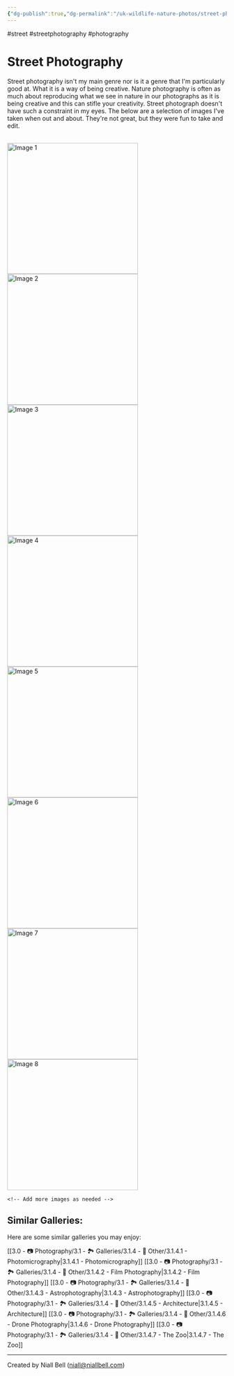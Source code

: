 ```yaml
---
{"dg-publish":true,"dg-permalink":"/uk-wildlife-nature-photos/street-photography/","permalink":"/uk-wildlife-nature-photos/street-photography/","title":"Street Photography","tags":["photography","streetphotography"],"noteIcon":null,"created":"2024-04-17T21:13:47.554+01:00","updated":"2024-05-03T13:03:03.393+01:00"}
---
```


#street #streetphotography #photography 
# Street Photography

Street photography isn't my main genre nor is it a genre that I'm particularly good at. What it is a way of being creative. Nature photography is often as much about reproducing what we see in nature in our photographs as it is being creative and this can stifle your creativity. Street photograph doesn't have such a constraint in my eyes. The below are a selection of images I've taken when out and about. They're not great, but they were fun to take and edit.


<br>
<div class="gallery">
    <a href="https://i.imgur.com/7eKn5qJ.jpeg" data-fancybox="gallery">
        <img src="https://i.imgur.com/7eKn5qJ.jpeg" alt="Image 1" width="300">
    </a>
    <a href="https://i.imgur.com/WSyh7lo.jpeg" data-fancybox="gallery">
        <img src="https://i.imgur.com/WSyh7lo.jpeg" alt="Image 2" width="300">
    </a>
    <a href="https://i.imgur.com/8NI4i7L.jpeg" data-fancybox="gallery">
        <img src="https://i.imgur.com/8NI4i7L.jpeg" alt="Image 3" width="300">
    </a>
    <a href="https://i.imgur.com/8P7VKtM.jpeg" data-fancybox="gallery">
        <img src="https://i.imgur.com/8P7VKtM.jpeg" alt="Image 4" width="300">
    </a>
    <a href="https://i.imgur.com/GRmUryA.jpeg" data-fancybox="gallery">
        <img src="https://i.imgur.com/GRmUryA.jpeg" alt="Image 5" width="300">
    </a>
    <a href="https://i.imgur.com/hlCt6lr.jpeg" data-fancybox="gallery">
        <img src="https://i.imgur.com/hlCt6lr.jpeg" alt="Image 6" width="300">
    </a>
    <a href="https://i.imgur.com/zyV7S5Z.jpeg" data-fancybox="gallery">
        <img src="https://i.imgur.com/zyV7S5Z.jpeg" alt="Image 7" width="300">
    </a>
    <a href="https://i.imgur.com/qDChCTX.jpeg" data-fancybox="gallery">
        <img src="https://i.imgur.com/qDChCTX.jpeg" alt="Image 8" width="300">
    </a>

    <!-- Add more images as needed -->
</div>


## Similar Galleries:

Here are some similar galleries you may enjoy:

[[3.0 - 📷 Photography/3.1 - 🏞️ Galleries/3.1.4 - 🚀 Other/3.1.4.1 - Photomicrography\|3.1.4.1 - Photomicrography]]
[[3.0 - 📷 Photography/3.1 - 🏞️ Galleries/3.1.4 - 🚀 Other/3.1.4.2 - Film Photography\|3.1.4.2 - Film Photography]]
[[3.0 - 📷 Photography/3.1 - 🏞️ Galleries/3.1.4 - 🚀 Other/3.1.4.3 - Astrophotography\|3.1.4.3 - Astrophotography]]
[[3.0 - 📷 Photography/3.1 - 🏞️ Galleries/3.1.4 - 🚀 Other/3.1.4.5 - Architecture\|3.1.4.5 - Architecture]]
[[3.0 - 📷 Photography/3.1 - 🏞️ Galleries/3.1.4 - 🚀 Other/3.1.4.6 - Drone Photography\|3.1.4.6 - Drone Photography]]
[[3.0 - 📷 Photography/3.1 - 🏞️ Galleries/3.1.4 - 🚀 Other/3.1.4.7 - The Zoo\|3.1.4.7 - The Zoo]]



---
Created by Niall Bell (niall@niallbell.com)